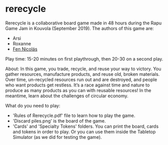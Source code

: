 # rerecycle

Rerecycle is a collaborative board game made in 48 hours during the Rapu Game Jam in Kouvola (September 2019).
The authors of this game are:
* Arsi
* Roxanne
* [Fen Nicolás](https://github.com/fenshan/)

Play time: 15-20 minutes on first playthrough, then 20-30 on a second play.

About: 
In this game, you trade, recycle, and reuse your way to victory.
You gather resources, manufacture products, and reuse old, broken materials.
Over time, un-recycled resources run out and are destroyed, and people who want products get restless.
It’s a race against time and nature to produce as many products as you can with reusable resources!
In the meantime, learn about the challenges of circular economy.

What do you need to play:
* 'Rules of Rerecycle.pdf' file to learn how to play the game.
* 'Discard piles.png' is the board of the game.
* 'Cards' and 'Specialty Tokens' folders.
You can print the board, cards and tokens in order to play. Or you can use them inside the Tabletop Simulator (as we did for testing the game).
